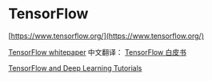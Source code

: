# TensorFlow

[https://www.tensorflow.org/](https://www.tensorflow.org/)

[TensorFlow whitepaper](http://download.tensorflow.org/paper/whitepaper2015.pdf) 中文翻译：
[TensorFlow 白皮书](http://www.jianshu.com/p/65dc64e4c81f)

[TensorFlow and Deep Learning Tutorials](https://github.com/wagamamaz/tensorflow-tutorial)
